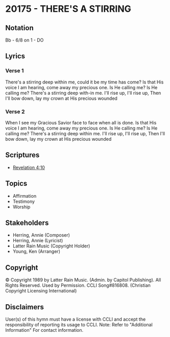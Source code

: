 # 20175 - THERE'S A STIRRING

## Notation

Bb - 6/8 on 1 - DO

## Lyrics

### Verse 1

There's a stirring deep within me, could it be my time has come? Is that His voice I am hearing, come away my precious one. Is He calling me? Is He calling me? There's a stirring deep with-in me. I'll rise up, I'll rise up, Then I'll bow down, lay my crown at His precious wounded 

### Verse 2

When I see my Gracious Savior face to face when all is done. Is that His voice I am hearing, come away my precious one. Is He calling me? Is He calling me? There's a stirring deep within me. I'll rise up, I'll rise up, Then I'll bow down, lay my crown at His precious wounded 


## Scriptures

- [Revelation 4:10](https://www.biblegateway.com/passage/?search=Revelation%204%3A10)

## Topics

- Affirmation
- Testimony
- Worship

## Stakeholders

- Herring, Annie (Composer)
- Herring, Annie (Lyricist)
- Latter Rain Music (Copyright Holder)
- Young, Ken (Arranger)

## Copyright

© Copyright 1989 by Latter Rain Music. (Admin. by Capitol Publishing). All Rights Reserved. Used by Permission. CCLI Song#816808.
(Christian Copyright Licensing International)

## Disclaimers

User(s) of this hymn must have a license with CCLI and accept the responsibility of reporting its usage to CCLI.
Note: Refer to "Additional Information" For contact information.

